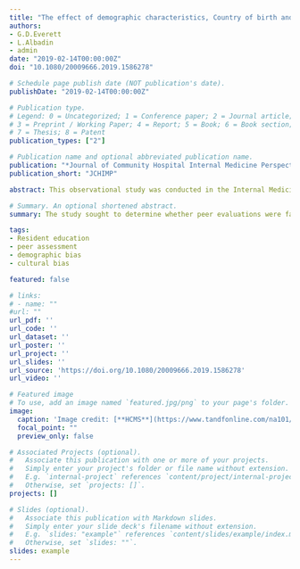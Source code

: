 ```yaml
---
title: "The effect of demographic characteristics, Country of birth and country of medical training on the peer evaluations of internal medicine resident physicians"
authors:
- G.D.Everett
- L.Albadin
- admin
date: "2019-02-14T00:00:00Z"
doi: "10.1080/20009666.2019.1586278"

# Schedule page publish date (NOT publication's date).
publishDate: "2019-02-14T00:00:00Z"

# Publication type.
# Legend: 0 = Uncategorized; 1 = Conference paper; 2 = Journal article;
# 3 = Preprint / Working Paper; 4 = Report; 5 = Book; 6 = Book section;
# 7 = Thesis; 8 = Patent
publication_types: ["2"]

# Publication name and optional abbreviated publication name.
publication: "*Journal of Community Hospital Internal Medicine Perspective*"
publication_short: "JCHIMP"

abstract: This observational study was conducted in the Internal Medicine residency of a large, metropolitan, community hospital, and included all 91 Internal Medicine residents who had entered the program from 1 July 2009 thru 30 June 2017. Of 3,445 Peer Evaluation Forms (PEF)s offered, 2,922 (84%) were completed and studied. Multivariate statistical analysis was completed. The primary dependent variable was the Peer Evaluation Score (PES). Independent variables included age, gender, race, birth country and country of medical school training. Confounding variables included United States Medical Licensing Examination (USMLE) and In-Training Examination (ITE) scores, and the American Board of Internal Medicine (ABIM) yearly assessment.

# Summary. An optional shortened abstract.
summary: The study sought to determine whether peer evaluations were favorably biased toward trainees of similar background.

tags:
- Resident education
- peer assessment
- demographic bias
- cultural bias

featured: false

# links:
# - name: ""
#url: ""
url_pdf: ''
url_code: ''
url_dataset: ''
url_poster: ''
url_project: ''
url_slides: ''
url_source: 'https://doi.org/10.1080/20009666.2019.1586278'
url_video: ''

# Featured image
# To use, add an image named `featured.jpg/png` to your page's folder. 
image:
  caption: 'Image credit: [**HCMS**](https://www.tandfonline.com/na101/home/literatum/publisher/tandf/journals/content/zjch20/2019/zjch20.v009.i02/zjch20.v009.i02/20190412-01/zjch20.v009.i02.cover.jpg)'
  focal_point: ""
  preview_only: false

# Associated Projects (optional).
#   Associate this publication with one or more of your projects.
#   Simply enter your project's folder or file name without extension.
#   E.g. `internal-project` references `content/project/internal-project/index.md`.
#   Otherwise, set `projects: []`.
projects: []

# Slides (optional).
#   Associate this publication with Markdown slides.
#   Simply enter your slide deck's filename without extension.
#   E.g. `slides: "example"` references `content/slides/example/index.md`.
#   Otherwise, set `slides: ""`.
slides: example
---
```





